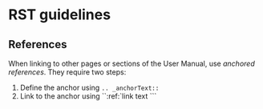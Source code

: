 # RST guidelines

## References

When linking to other pages or sections of the User Manual, use *anchored references*. They require two steps:

1. Define the anchor using ``.. _anchorText::``
2. Link to the anchor using ``:ref:`link text <anchorText>\```
